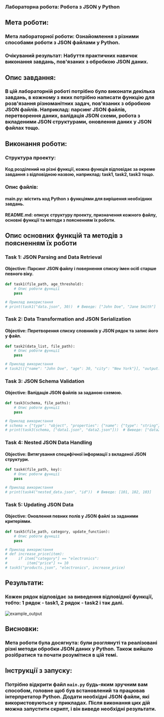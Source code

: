 ### Лабораторна робота: Робота з JSON у Python

## Мета роботи:
### Мета лабораторної роботи: Ознайомлення з різними способами роботи з JSON файлами у Python.
### Очікуваний результат: Набуття практичних навичок виконання завдань, пов'язаних з обробкою JSON даних.

## Опис завдання:
### В цій лабораторній роботі потрібно було виконати декілька завдань, в кожному з яких потрібно написати функцію для розв'язання різноманітних задач, пов'язаних з обробкою JSON файлів. Наприклад: парсинг JSON файлів, перетворення даних, валідація JSON схеми, робота з вкладеними JSON структурами, оновлення даних у JSON файлах тощо.

## Виконання роботи:
### Структура проекту:
#### Код розділений на різні функції, кожна функція відповідає за окреме завдання з відповідною назвою, наприклад: task1, task2, task3 тощо.
### Опис файлів:
#### main.py: містить код Python з функціями для вирішення необхідних завдань.
#### README.md: описує структуру проекту, призначення кожного файлу, основні функції та методи з поясненням їх роботи.

## Опис основних функцій та методів з поясненням їх роботи
### Task 1: JSON Parsing and Data Retrieval
#### Objective: Парсинг JSON файлу і повернення списку імен осіб старше певного віку.
```python
def task1(file_path, age_threshold):
    # Опис роботи функції
    pass

# Приклад використання
# print(task1("data.json", 30))  # Виведе: ["John Doe", "Jane Smith"]
```

### Task 2: Data Transformation and JSON Serialization
#### Objective: Перетворення списку словників у JSON рядок та запис його у файл.
```python
def task2(data_list, file_path):
    # Опис роботи функції
    pass

# Приклад використання
# task2([{"name": "John Doe", "age": 30, "city": "New York"}], "output.json")
```

### Task 3: JSON Schema Validation
#### Objective: Валідація JSON файлів за заданою схемою.
```python
def task3(schema, file_paths):
    # Опис роботи функції
    pass

# Приклад використання
# schema = {"type": "object", "properties": {"name": {"type": "string"}, "age": {"type": "integer"}}}
# print(task3(schema, ["data1.json", "data2.json"]))  # Виведе: ["data2.json"]
```

### Task 4: Nested JSON Data Handling
#### Objective: Витягування специфічної інформації з вкладеної JSON структури.
```python
def task4(file_path, key):
    # Опис роботи функції
    pass

# Приклад використання
# print(task4("nested_data.json", "id"))  # Виведе: [101, 102, 103]
```

### Task 5: Updating JSON Data
#### Objective: Оновлення певних полів у JSON файлі за заданими критеріями.
```python
def task5(file_path, category, update_function):
    # Опис роботи функції
    pass

# Приклад використання
# def increase_price(item):
#     if item["category"] == "electronics":
#         item["price"] += 10
# task5("products.json", "electronics", increase_price)
```

## Результати:
### Кожен рядок відповідає за виведення відповідної функції, тобто: 1 рядок - task1, 2 рядок - task2 і так далі.
![example_output](https://github.com/yourusername/Python-Labs/assets/example_output.png)

## Висновки:
### Мета роботи була досягнута: були розглянуті та реалізовані різні методи обробки JSON даних у Python. Також вийшло розібратися та почати розумітися в цій темі.

## Інструкції з запуску:
### Потрібно відкрити файл `main.py` будь-яким зручним вам способом, головне щоб був встановлений та працював інтерпретатор Python. Додати необхідні JSON файли, які використовуються у прикладах. Після виконання цих дій можна запустити скрипт, і він виведе необхідні результати.
